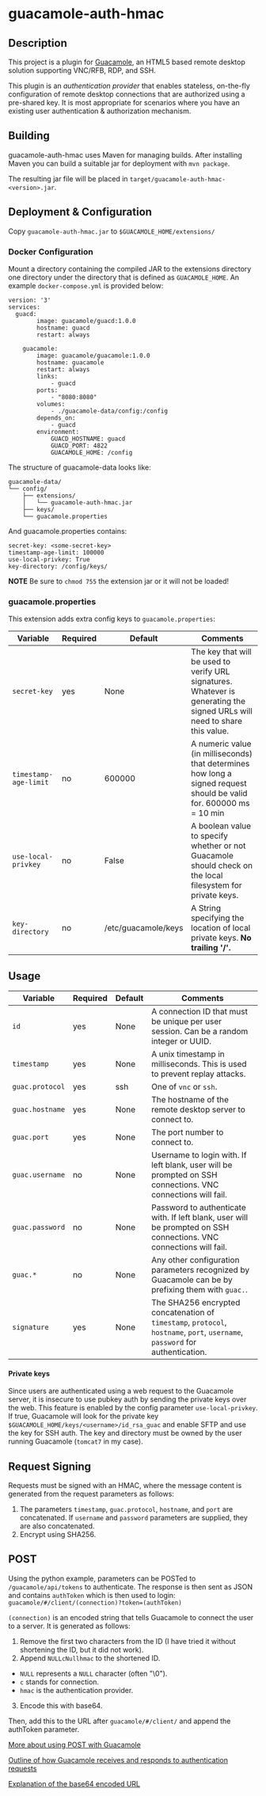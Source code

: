 # guacamole-auth-hmac


## Description
This project is a plugin for [Guacamole](https://guacamole.apache.org/), an HTML5 based
remote desktop solution supporting VNC/RFB, RDP, and SSH.

This plugin is an _authentication provider_ that enables stateless, on-the-fly
configuration of remote desktop connections that are authorized using a
pre-shared key. It is most appropriate for scenarios where you have an existing
user authentication & authorization mechanism.


## Building
guacamole-auth-hmac uses Maven for managing builds. After installing Maven you can build a
suitable jar for deployment with `mvn package`.

The resulting jar file will be placed in `target/guacamole-auth-hmac-<version>.jar`.


## Deployment & Configuration
Copy `guacamole-auth-hmac.jar` to `$GUACAMOLE_HOME/extensions/`

### Docker Configuration
Mount a directory containing the compiled JAR to the extensions directory one directory under the directory that is defined as `GUACAMOLE_HOME`. An example `docker-compose.yml` is provided below:

```
version: '3'
services:
  guacd:
        image: guacamole/guacd:1.0.0
        hostname: guacd
        restart: always

    guacamole:
        image: guacamole/guacamole:1.0.0
        hostname: guacamole
        restart: always
        links:
            - guacd
        ports:
            - "8080:8080"
        volumes:
            - ./guacamole-data/config:/config
        depends_on:
            - guacd            
        environment:
            GUACD_HOSTNAME: guacd
            GUACD_PORT: 4822
            GUACAMOLE_HOME: /config
```
The structure of guacamole-data looks like:
```
guacamole-data/
└── config/
    ├── extensions/
    │   └── guacamole-auth-hmac.jar
    ├── keys/
    └── guacamole.properties
```
And guacamole.properties contains:
```
secret-key: <some-secret-key>
timestamp-age-limit: 100000
use-local-privkey: True
key-directory: /config/keys/
```

**NOTE** Be sure to `chmod 755` the extension jar or it will not be loaded!

### guacamole.properties
This extension adds extra config keys to `guacamole.properties`:

| Variable                | Required | Default               | Comments                                                                                                                 |
|-------------------------|----------|-----------------------|--------------------------------------------------------------------------------------------------------------------------|
| `secret-key`            | yes      | None                  | The key that will be used to verify URL signatures. Whatever is generating the signed URLs will need to share this value.|
| `timestamp-age-limit`   | no       | 600000                | A numeric value (in milliseconds) that determines how long a signed request should be valid for. 600000 ms = 10 min      |
| `use-local-privkey`     | no       | False                 | A boolean value to specify whether or not Guacamole should check on the local filesystem for private keys.               |
| `key-directory`         | no       | /etc/guacamole/keys   | A String specifying the location of local private keys. **No trailing '/'.**                                             |


## Usage

| Variable                | Required | Default | Comments                                                                                                                     |
|-------------------------|----------|---------|------------------------------------------------------------------------------------------------------------------------------|
| `id`                    | yes      | None    | A connection ID that must be unique per user session. Can be a random integer or UUID.                                       |
| `timestamp`             | yes      | None    | A unix timestamp in milliseconds. This is used to prevent replay attacks.                                                    |
| `guac.protocol`         | yes      | ssh     | One of `vnc` or `ssh`.                                                                                                       |
| `guac.hostname`         | yes      | None    | The hostname of the remote desktop server to connect to.                                                                     |
| `guac.port`             | yes      | None    | The port number to connect to.                                                                                               |
| `guac.username`         | no       | None    | Username to login with. If left blank, user will be prompted on SSH connections. VNC connections will fail.                  |
| `guac.password`         | no       | None    | Password to authenticate with. If left blank, user will be prompted on SSH connections. VNC connections will fail.           |
| `guac.*`                | no       | None    | Any other configuration parameters recognized by Guacamole can be by prefixing them with `guac.`.                            |
| `signature`             | yes      | None    | The SHA256 encrypted concatenation of `timestamp`, `protocol`, `hostname`, `port`, `username`, `password` for authentication.|


#### Private keys
Since users are authenticated using a web request to the Guacamole server, it is insecure to use pubkey auth by sending the private keys over the web. This feature is enabled by the config parameter `use-local-privkey`. If true, Guacamole will look for the private key `$GUACAMOLE_HOME/keys/<username>/id_rsa_guac` and enable SFTP and use the key for SSH auth. The key and directory must be owned by the user running Guacamole (`tomcat7` in my case).

## Request Signing

Requests must be signed with an HMAC, where the message content is generated from the request parameters as follows:

 1. The parameters `timestamp`, `guac.protocol`, `hostname`, and `port` are concatenated. If `username` and `password` parameters are supplied, they are also concatenated.
 2. Encrypt using SHA256.

## POST
Using the python example, parameters can be POSTed to `/guacamole/api/tokens` to authenticate. The response is then sent as JSON and contains `authToken` which is then used to login: `guacamole/#/client/(connection)?token=(authToken)`

`(connection)` is an encoded string that tells Guacamole to connect the user to a server. It is generated as follows:

1. Remove the first two characters from the ID (I have tried it without shortening the ID, but it did not work).
2. Append `NULLcNullhmac` to the shortened ID.
  - `NULL` represents a `NULL` character (often "\0").
  - `c` stands for connection.
  - `hmac` is the authentication provider.
3. Encode this with base64.

Then, add this to the URL after `guacamole/#/client/` and append the authToken parameter.

[More about using POST with Guacamole](https://glyptodon.org/jira/browse/GUAC-1102?jql=project%20%3D%20GUAC%20AND%20resolution%20%3D%20Unresolved%20AND%20priority%20%3D%20Major%20ORDER%20BY%20key%20DESC)

[Outline of how Guacamole receives and responds to authentication requests](https://sourceforge.net/p/guacamole/discussion/1110834/thread/8bea4c74/#102b)

[Explanation of the base64 encoded URL](https://sourceforge.net/p/guacamole/discussion/1110834/thread/fb609070/)
